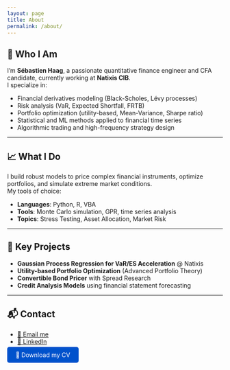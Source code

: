 ```yaml
---
layout: page
title: About
permalink: /about/
---
```


## 🎯 Who I Am

I’m **Sébastien Haag**, a passionate quantitative finance engineer and CFA candidate, currently working at **Natixis CIB**.  
I specialize in:

- Financial derivatives modeling (Black-Scholes, Lévy processes)
- Risk analysis (VaR, Expected Shortfall, FRTB)
- Portfolio optimization (utility-based, Mean-Variance, Sharpe ratio)
- Statistical and ML methods applied to financial time series
- Algorithmic trading and high-frequency strategy design

---

## 📈 What I Do

I build robust models to price complex financial instruments, optimize portfolios, and simulate extreme market conditions.  
My tools of choice:

- **Languages**: Python, R, VBA  
- **Tools**: Monte Carlo simulation, GPR, time series analysis  
- **Topics**: Stress Testing, Asset Allocation, Market Risk

---

## 📁 Key Projects

- **Gaussian Process Regression for VaR/ES Acceleration** @ Natixis  
- **Utility-based Portfolio Optimization** (Advanced Portfolio Theory)  
- **Convertible Bond Pricer** with Spread Research  
- **Credit Analysis Models** using financial statement forecasting

---

## 📬 Contact

- [📧 Email me](mailto:sbthaag@gmail.com)
- [🔗 LinkedIn](https://www.linkedin.com/in/s%C3%A9bastien-haag/)

<p>
  <a href="https://sebbhg.github.io/files/CV2026.pdf" class="btn" style="padding: 10px 20px; background-color: #0052cc; color: white; text-decoration: none; border-radius: 5px;">
    📄 Download my CV
  </a>
</p>

